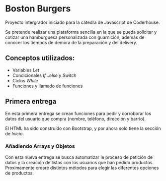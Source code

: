 # Boston Burgers
Proyecto intergrador iniciado para la cátedra de Javascript de Coderhouse.

Se pretende realizar una plataforma sencilla en la que se pueda solicitar y cotizar una hamburguesa personalizada con guarnición, además de conocer los tiempos de demora de la preparación y del delivery.


## Conceptos utilizados:
+ Variables *Let*
+ Condicionales *If...else* y *Switch*
+ Ciclos *While*
+ Funciones y llamado de funciones


## Primera entrega
En esta primera entrega se crean funciones para pedir y corroborar los datos del usuario que compra (nombre, teléfono, dirección y barrio). 

El HTML ha sido construído con Bootstrap, y por ahora solo tiene la sección de *Inicio*.

### Añadiendo Arrays y Objetos
Con esta nueva entrega se busca automatizar le proceso de petición de datos y la creación de listas con los usuarios que han pedido productos. Proximamente crearé distintos métodos para elegir las diferentes opciones de productos.